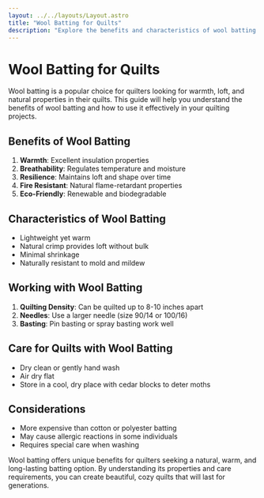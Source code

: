 ```yaml
---
layout: ../../layouts/Layout.astro
title: "Wool Batting for Quilts"
description: "Explore the benefits and characteristics of wool batting for quilts, and learn how to work with this natural fiber."
---
```


# Wool Batting for Quilts

Wool batting is a popular choice for quilters looking for warmth, loft, and natural properties in their quilts. This guide will help you understand the benefits of wool batting and how to use it effectively in your quilting projects.

## Benefits of Wool Batting

1. **Warmth**: Excellent insulation properties
2. **Breathability**: Regulates temperature and moisture
3. **Resilience**: Maintains loft and shape over time
4. **Fire Resistant**: Natural flame-retardant properties
5. **Eco-Friendly**: Renewable and biodegradable

## Characteristics of Wool Batting

- Lightweight yet warm
- Natural crimp provides loft without bulk
- Minimal shrinkage
- Naturally resistant to mold and mildew

## Working with Wool Batting

1. **Quilting Density**: Can be quilted up to 8-10 inches apart
2. **Needles**: Use a larger needle (size 90/14 or 100/16)
3. **Basting**: Pin basting or spray basting work well

## Care for Quilts with Wool Batting

- Dry clean or gently hand wash
- Air dry flat
- Store in a cool, dry place with cedar blocks to deter moths

## Considerations

- More expensive than cotton or polyester batting
- May cause allergic reactions in some individuals
- Requires special care when washing

Wool batting offers unique benefits for quilters seeking a natural, warm, and long-lasting batting option. By understanding its properties and care requirements, you can create beautiful, cozy quilts that will last for generations.